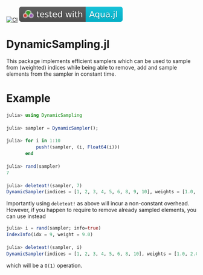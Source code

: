 
[![CI](https://github.com/JuliaDynamics/StreamSampling.jl/workflows/CI/badge.svg)](https://github.com/JuliaDynamics/StreamSampling.jl/actions?query=workflow%3ACI)
[![Aqua QA](https://raw.githubusercontent.com/JuliaTesting/Aqua.jl/master/badge.svg)](https://github.com/JuliaTesting/Aqua.jl)

# DynamicSampling.jl

This package implements efficient samplers which can be used to sample from
(weighted) indices while being able to remove, add and sample elements from
the sampler in constant time.

# Example

```julia
julia> using DynamicSampling

julia> sampler = DynamicSampler();

julia> for i in 1:10
           push!(sampler, (i, Float64(i)))
       end

julia> rand(sampler)
7

julia> deleteat!(sampler, 7)
DynamicSampler(indices = [1, 2, 3, 4, 5, 6, 8, 9, 10], weights = [1.0, 2.0, 3.0, 4.0, 5.0, 6.0, 8.0, 9.0, 10.0])
```

Importantly using `deleteat!` as above will incur a non-constant overhead. However,
if you happen to require to remove already sampled elements, you can use instead

```julia
julia> i = rand(sampler; info=true)
IndexInfo(idx = 9, weight = 9.0)

julia> deleteat!(sampler, i)
DynamicSampler(indices = [1, 2, 3, 4, 5, 6, 8, 10], weights = [1.0, 2.0, 3.0, 4.0, 5.0, 6.0, 8.0, 10.0])
```

which will be a `O(1)` operation.

